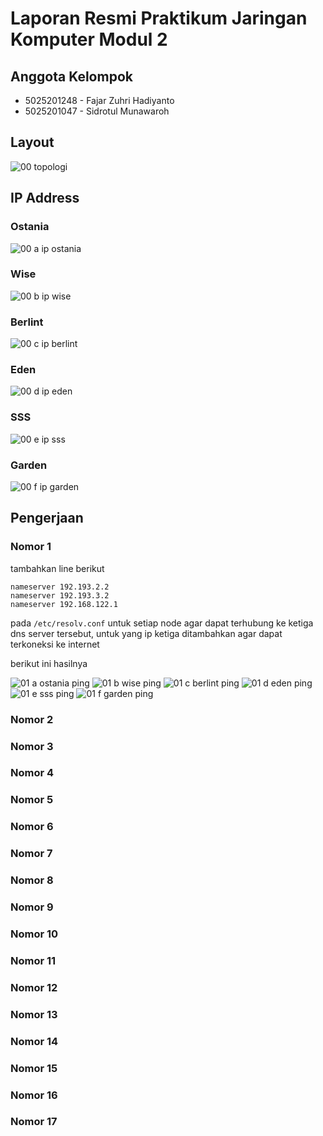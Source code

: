 # Laporan Resmi Praktikum Jaringan Komputer Modul 2

## Anggota Kelompok
- 5025201248 - Fajar Zuhri Hadiyanto
- 5025201047 - Sidrotul Munawaroh

## Layout
![00  topologi](https://user-images.githubusercontent.com/52820619/198819430-816ac5cf-4827-4b1f-a61a-8b89ddaa56ce.png)

## IP Address
### Ostania
![00 a  ip ostania](https://user-images.githubusercontent.com/52820619/198819432-e244f45d-2987-41fd-bc95-e5555c42688c.png)

### Wise
![00 b  ip wise](https://user-images.githubusercontent.com/52820619/198819434-31379197-ed81-4200-8156-27bcf4c512af.png)

### Berlint
![00 c  ip berlint](https://user-images.githubusercontent.com/52820619/198819436-22f44bb5-c04e-4918-b508-dcab8285b6d4.png)

### Eden
![00 d  ip eden](https://user-images.githubusercontent.com/52820619/198819437-9ee66fe2-f09c-418c-beb2-4deaf24f3c7f.png)

### SSS
![00 e  ip sss](https://user-images.githubusercontent.com/52820619/198819438-6e55d1ec-4d49-46a8-aa45-5fdad4f28702.png)

### Garden
![00 f  ip garden](https://user-images.githubusercontent.com/52820619/198819440-f13c816a-34db-48ae-8301-aca75014cc4a.png)

## Pengerjaan
### Nomor 1
tambahkan line berikut
```
nameserver 192.193.2.2
nameserver 192.193.3.2
nameserver 192.168.122.1
```
pada `/etc/resolv.conf` untuk setiap node agar dapat terhubung ke ketiga dns server tersebut, untuk yang ip ketiga ditambahkan agar dapat terkoneksi ke internet

berikut ini hasilnya

![01 a  ostania ping](https://user-images.githubusercontent.com/52820619/198819441-e6200e09-3890-409c-b1c3-102d7571aef5.png)
![01 b  wise ping](https://user-images.githubusercontent.com/52820619/198819442-1a46f2dc-9deb-43e3-bcf5-3c8e29671ba7.png)
![01 c  berlint ping](https://user-images.githubusercontent.com/52820619/198819443-69898d8b-798c-4086-ba2b-afeeca489d8f.png)
![01 d  eden ping](https://user-images.githubusercontent.com/52820619/198819444-f014b318-6cf9-4b43-b6b7-42c5a8fb1be7.png)
![01 e  sss ping](https://user-images.githubusercontent.com/52820619/198819445-4770480b-6244-40a2-8f50-4c0bb6964cf9.png)
![01 f  garden ping](https://user-images.githubusercontent.com/52820619/198819446-7ec4f6b9-56c2-4c16-bb64-e89d41fa23d4.png)

### Nomor 2

### Nomor 3

### Nomor 4

### Nomor 5

### Nomor 6

### Nomor 7

### Nomor 8

### Nomor 9

### Nomor 10

### Nomor 11

### Nomor 12

### Nomor 13

### Nomor 14

### Nomor 15

### Nomor 16

### Nomor 17
